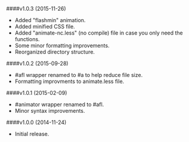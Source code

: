 ####v1.0.3 (2015-11-26)

- Added "flashmin" animation.
- Added minified CSS file.
- Added "animate-nc.less" (no compile) file in case you only need the functions.
- Some minor formatting improvements.
- Reorganized directory structure.

####v1.0.2 (2015-09-28)

- #afl wrapper renamed to #a to help reduce file size.
- Formatting improvments to animate.less file.

####v1.0.1 (2015-02-09)

- #animator wrapper renamed to #afl.
- Minor syntax improvements.

####v1.0.0 (2014-11-24)

- Initial release.
